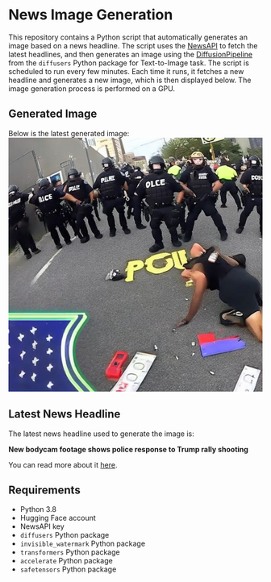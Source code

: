 # News Image Generation
This repository contains a Python script that automatically generates an image based on a news headline. The script uses the [NewsAPI](https://newsapi.org/) to fetch the latest headlines, and then generates an image using the [DiffusionPipeline](https://github.com/huggingface/diffusers) from the `diffusers` Python package for Text-to-Image task.
The script is scheduled to run every few minutes. Each time it runs, it fetches a new headline and generates a new image, which is then displayed below. The image generation process is performed on a GPU.

## Generated Image
Below is the latest generated image:
![Generated Image](image.png)

## Latest News Headline
The latest news headline used to generate the image is:

**New bodycam footage shows police response to Trump rally shooting**

You can read more about it [here](https://news.google.com/rss/articles/CBMiWkFVX3lxTE5XLTQ0aVRhMjJ5d0phTVdKR1ZjYnFvcUtZQWYyRnp3ck4wRFkyRkxJSUhoLWdhM2RwcnRtM3ZyUGxVUFF4Wkl1VEhlTzJKQllPWjhpRl90eVUwUdIBX0FVX3lxTE5XZ2dRWnlwSmZieHo5aHdNeFFoc3F1cHpJdWUwcUw3d2ZEUTR2b3RETm9scVB0NDVpd1BEQTBxd3dkT0lBT2NGOFE3U2xiYWEzQTlJX3gxVzJjOVJVWmxF?oc=5).

## Requirements
- Python 3.8
- Hugging Face account
- NewsAPI key
- `diffusers` Python package
- `invisible_watermark` Python package
- `transformers` Python package
- `accelerate` Python package
- `safetensors` Python package
